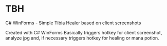 # TBH
C# WinForms - Simple Tibia Healer based on client screenshots

Created with C# WinForms
Basically triggers hotkey for client screenshot, analyze jpg and, if necessary triggers hotkey for healing or mana potion.
